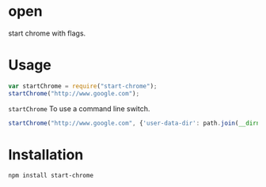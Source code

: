# open

start chrome with flags.

# Usage

```javascript
var startChrome = require("start-chrome");
startChrome("http://www.google.com");
```

`startChrome` To use a command line switch.

```javascript
startChrome("http://www.google.com", {'user-data-dir': path.join(__dirname, './chrome-user-data'),});
```

# Installation

    npm install start-chrome

